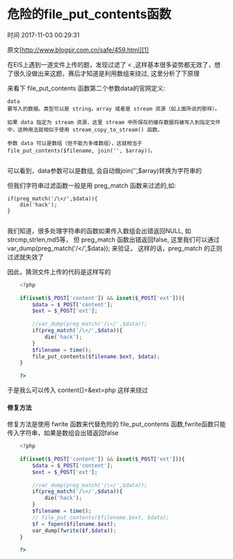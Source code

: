 # 危险的file_put_contents函数

 时间 2017-11-03 00:29:31 

原文[http://www.blogsir.com.cn/safe/459.html][1]


在EIS上遇到一道文件上传的题，发现过滤了 < ,这样基本很多姿势都无效了，想了很久没做出来这题，赛后才知道是利用数组来绕过, 这里分析了下原理 

来看下 file_put_contents 函数第二个参数data的官网定义: 

    data
    要写入的数据。类型可以是 string，array 或者是 stream 资源（如上面所说的那样）。
     
    如果 data 指定为 stream 资源，这里 stream 中所保存的缓存数据将被写入到指定文件中，这种用法就相似于使用 stream_copy_to_stream() 函数。
     
    参数 data 可以是数组（但不能为多维数组），这就相当于 file_put_contents($filename, join('', $array))。
     
    

可以看到，data参数可以是数组, 会自动做join('',$array)转换为字符串的

但我们字符串过滤函数一般是用 preg_match 函数来过滤的,如: 

    if(preg_match('/\</',$data)){
        die('hack');
    }
     
    

我们知道，很多处理字符串的函数如果传入数组会出错返回NULL, 如strcmp,strlen,md5等， 但 preg_match 函数出错返回false, 这里我们可以通过 var_dump(preg_match('/\</',$data)); 来验证， 这样的话，preg_match 的正则过滤就失效了 

因此，猜测文件上传的代码是这样写的

```php
    <?php 
     
    if(isset($_POST['content']) && isset($_POST['ext'])){
        $data = $_POST['content'];
        $ext = $_POST['ext'];
     
        //var_dump(preg_match('/\</',$data));
        if(preg_match('/\</',$data)){
            die('hack');
        }
        $filename = time();
        file_put_contents($filename.$ext, $data);
    }
     
    ?>
```
    

于是我么可以传入 content[]=<?php phpinfo();?>&ext=php 这样来绕过 

#### 修复方法

修复方法是使用 fwrite 函数来代替危险的 file_put_contents 函数,fwrite函数只能传入字符串，如果是数组会出错返回false 

```php
    <?php 
     
    if(isset($_POST['content']) && isset($_POST['ext'])){
        $data = $_POST['content'];
        $ext = $_POST['ext'];
     
        //var_dump(preg_match('/\</',$data));
        if(preg_match('/\</',$data)){
            die('hack');
        }
        $filename = time();
        // file_put_contents($filename.$ext, $data);
        $f = fopen($filename.$ext);
        var_dump(fwrite($f,$data));
    }
     
    ?>
```

[1]: http://www.blogsir.com.cn/safe/459.html
